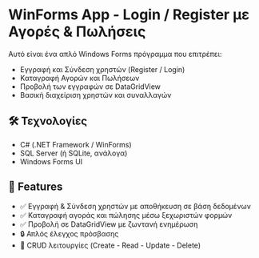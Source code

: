 # WinForms App - Login / Register με Αγορές & Πωλήσεις

Αυτό είναι ένα απλό Windows Forms πρόγραμμα που επιτρέπει:

- Εγγραφή και Σύνδεση χρηστών (Register / Login)
- Καταγραφή Αγορών και Πωλήσεων
- Προβολή των εγγραφών σε DataGridView
- Βασική διαχείριση χρηστών και συναλλαγών

## 🛠 Τεχνολογίες

- C# (.NET Framework / WinForms)
- SQL Server (ή SQLite, ανάλογα)
- Windows Forms UI

## 🔧 Features

- ✅ Εγγραφή & Σύνδεση χρηστών με αποθήκευση σε βάση δεδομένων
- ✅ Καταγραφή αγοράς και πώλησης μέσω ξεχωριστών φορμών
- ✅ Προβολή σε DataGridView με ζωντανή ενημέρωση
- 🔒 Απλός έλεγχος πρόσβασης
- 💾 CRUD λειτουργίες (Create - Read - Update - Delete)
